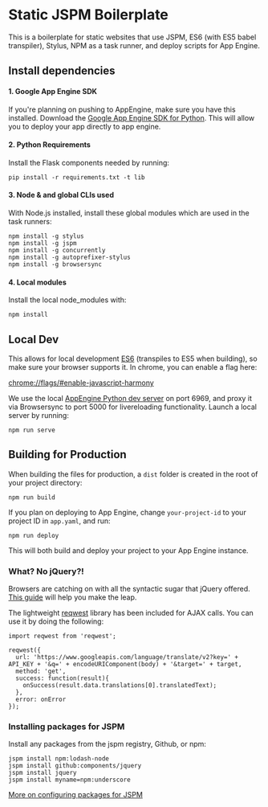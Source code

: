 # Static JSPM Boilerplate

This is a boilerplate for static websites that use JSPM, ES6 (with ES5 babel transpiler), Stylus, NPM as a task runner, and deploy scripts for App Engine.  

## Install dependencies

#### 1. Google App Engine SDK 

If you're planning on pushing to AppEngine, make sure you have this installed.  Download the [Google App Engine SDK for Python](https://cloud.google.com/appengine/downloads#Google_App_Engine_SDK_for_Python).  This will allow you to deploy your app directly to app engine.

#### 2. Python Requirements

Install the Flask components needed by running:

```
pip install -r requirements.txt -t lib
```

#### 3. Node & and global CLIs used

With Node.js installed, install these global modules which are used in the task runners:

```
npm install -g stylus
npm install -g jspm
npm install -g concurrently
npm install -g autoprefixer-stylus
npm install -g browsersync
```

#### 4. Local modules

Install the local node_modules with:

```
npm install
```

## Local Dev

This allows for local development [ES6](https://github.com/DrkSephy/es6-cheatsheet) (transpiles to ES5 when building), so make sure your browser supports it.  In chrome, you can enable a flag here:

[chrome://flags/#enable-javascript-harmony](chrome://flags/#enable-javascript-harmony)


We use the local [AppEngine Python dev server](https://cloud.google.com/appengine/docs/python/tools/devserver) on port 6969, and proxy it via Browsersync to port 5000 for livereloading functionality.  Launch a local server by running:

```
npm run serve
```


## Building for Production

When building the files for production, a ```dist``` folder is created in the root of your project directory:

```
npm run build
```

If you plan on deploying to App Engine, change ```your-project-id``` to your project ID in ```app.yaml```, and run:

```
npm run deploy
```

This will both build and deploy your project to your App Engine instance.



### What?  No jQuery?!

Browsers are catching on with all the syntactic sugar that jQuery offered.  [This guide](http://tutorialzine.com/2014/06/10-tips-for-writing-javascript-without-jquery/) will help you make the leap.

The lightweight [reqwest](https://github.com/ded/reqwest) library has been included for AJAX calls.  You can use it by doing the following:

```
import reqwest from 'reqwest';

reqwest({
  url: 'https://www.googleapis.com/language/translate/v2?key=' + API_KEY + '&q=' + encodeURIComponent(body) + '&target=' + target,
  method: 'get',
  success: function(result){
    onSuccess(result.data.translations[0].translatedText);
  },
  error: onError
});
```

### Installing packages for JSPM

Install any packages from the jspm registry, Github, or npm:

```
jspm install npm:lodash-node
jspm install github:components/jquery
jspm install jquery
jspm install myname=npm:underscore
```

[More on configuring packages for JSPM](https://github.com/jspm/registry/wiki/Configuring-Packages-for-jspm)